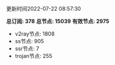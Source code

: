更新时间2022-07-22 08:57:30

**总订阅: 378**
**总节点: 15039**
**有效节点: 2975**
- v2ray节点: 1808
- ss节点: 905
- ssr节点: 7
- trojan节点: 255
